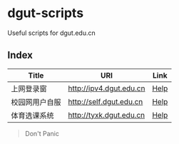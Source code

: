 # dgut-scripts

Useful scripts for dgut.edu.cn

## Index

| Title         | URI                     | Link                                                              |
| ------------- | ----------------------- | ----------------------------------------------------------------- |
| 上网登录窗     | http://ipv4.dgut.edu.cn | [Help](https://github.com/dgut-giligili/dgut-scripts/tree/master/ipv4) |
| 校园网用户自服 | http://self.dgut.edu.cn | [Help](https://github.com/dgut-giligili/smilence)                 |
| 体育选课系统   | http://tyxk.dgut.edu.cn | [Help](https://github.com/dgut-giligili/dgut-scripts/tree/master/tyxk) |

> Don't Panic
